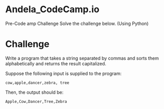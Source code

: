 # Andela_CodeCamp.io
Pre-Code amp Challenge
Solve the challenge below. (Using Python)

# Challenge

Write a program that takes a string separated by commas and sorts them alphabetically and returns the result capitalized. 

Suppose the following input is supplied to the program: 

`cow,apple,dancer,zebra, tree `

Then, the output should be: 

`Apple,Cow,Dancer,Tree,Zebra`
